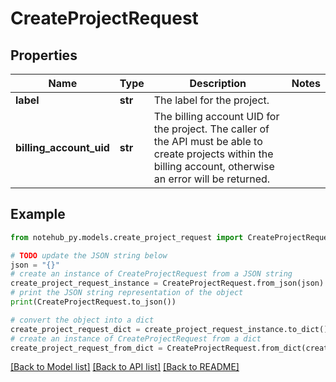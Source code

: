 # CreateProjectRequest

## Properties

| Name                    | Type    | Description                                                                                                                                                     | Notes |
| ----------------------- | ------- | --------------------------------------------------------------------------------------------------------------------------------------------------------------- | ----- |
| **label**               | **str** | The label for the project.                                                                                                                                      |
| **billing_account_uid** | **str** | The billing account UID for the project. The caller of the API must be able to create projects within the billing account, otherwise an error will be returned. |

## Example

```python
from notehub_py.models.create_project_request import CreateProjectRequest

# TODO update the JSON string below
json = "{}"
# create an instance of CreateProjectRequest from a JSON string
create_project_request_instance = CreateProjectRequest.from_json(json)
# print the JSON string representation of the object
print(CreateProjectRequest.to_json())

# convert the object into a dict
create_project_request_dict = create_project_request_instance.to_dict()
# create an instance of CreateProjectRequest from a dict
create_project_request_from_dict = CreateProjectRequest.from_dict(create_project_request_dict)
```

[[Back to Model list]](../README.md#documentation-for-models) [[Back to API list]](../README.md#documentation-for-api-endpoints) [[Back to README]](../README.md)
